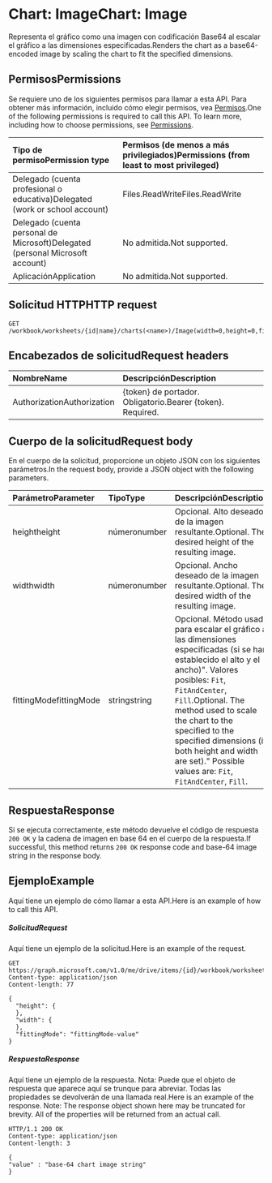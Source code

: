 # <a name="chart-image"></a><span data-ttu-id="5f399-101">Chart: Image</span><span class="sxs-lookup"><span data-stu-id="5f399-101">Chart: Image</span></span>

<span data-ttu-id="5f399-102">Representa el gráfico como una imagen con codificación Base64 al escalar el gráfico a las dimensiones especificadas.</span><span class="sxs-lookup"><span data-stu-id="5f399-102">Renders the chart as a base64-encoded image by scaling the chart to fit the specified dimensions.</span></span>
## <a name="permissions"></a><span data-ttu-id="5f399-103">Permisos</span><span class="sxs-lookup"><span data-stu-id="5f399-103">Permissions</span></span>
<span data-ttu-id="5f399-p101">Se requiere uno de los siguientes permisos para llamar a esta API. Para obtener más información, incluido cómo elegir permisos, vea [Permisos](../../../concepts/permissions_reference.md).</span><span class="sxs-lookup"><span data-stu-id="5f399-p101">One of the following permissions is required to call this API. To learn more, including how to choose permissions, see [Permissions](../../../concepts/permissions_reference.md).</span></span>

|<span data-ttu-id="5f399-106">Tipo de permiso</span><span class="sxs-lookup"><span data-stu-id="5f399-106">Permission type</span></span>      | <span data-ttu-id="5f399-107">Permisos (de menos a más privilegiados)</span><span class="sxs-lookup"><span data-stu-id="5f399-107">Permissions (from least to most privileged)</span></span>              |
|:--------------------|:---------------------------------------------------------|
|<span data-ttu-id="5f399-108">Delegado (cuenta profesional o educativa)</span><span class="sxs-lookup"><span data-stu-id="5f399-108">Delegated (work or school account)</span></span> | <span data-ttu-id="5f399-109">Files.ReadWrite</span><span class="sxs-lookup"><span data-stu-id="5f399-109">Files.ReadWrite</span></span>    |
|<span data-ttu-id="5f399-110">Delegado (cuenta personal de Microsoft)</span><span class="sxs-lookup"><span data-stu-id="5f399-110">Delegated (personal Microsoft account)</span></span> | <span data-ttu-id="5f399-111">No admitida.</span><span class="sxs-lookup"><span data-stu-id="5f399-111">Not supported.</span></span>    |
|<span data-ttu-id="5f399-112">Aplicación</span><span class="sxs-lookup"><span data-stu-id="5f399-112">Application</span></span> | <span data-ttu-id="5f399-113">No admitida.</span><span class="sxs-lookup"><span data-stu-id="5f399-113">Not supported.</span></span> |

## <a name="http-request"></a><span data-ttu-id="5f399-114">Solicitud HTTP</span><span class="sxs-lookup"><span data-stu-id="5f399-114">HTTP request</span></span>
<!-- { "blockType": "ignored" } -->
```http
GET /workbook/worksheets/{id|name}/charts(<name>)/Image(width=0,height=0,fittingMode='fit')

```
## <a name="request-headers"></a><span data-ttu-id="5f399-115">Encabezados de solicitud</span><span class="sxs-lookup"><span data-stu-id="5f399-115">Request headers</span></span>
| <span data-ttu-id="5f399-116">Nombre</span><span class="sxs-lookup"><span data-stu-id="5f399-116">Name</span></span>       | <span data-ttu-id="5f399-117">Descripción</span><span class="sxs-lookup"><span data-stu-id="5f399-117">Description</span></span>|
|:---------------|:----------|
| <span data-ttu-id="5f399-118">Authorization</span><span class="sxs-lookup"><span data-stu-id="5f399-118">Authorization</span></span>  | <span data-ttu-id="5f399-p102">{token} de portador. Obligatorio.</span><span class="sxs-lookup"><span data-stu-id="5f399-p102">Bearer {token}. Required.</span></span> |

## <a name="request-body"></a><span data-ttu-id="5f399-121">Cuerpo de la solicitud</span><span class="sxs-lookup"><span data-stu-id="5f399-121">Request body</span></span>
<span data-ttu-id="5f399-122">En el cuerpo de la solicitud, proporcione un objeto JSON con los siguientes parámetros.</span><span class="sxs-lookup"><span data-stu-id="5f399-122">In the request body, provide a JSON object with the following parameters.</span></span>

| <span data-ttu-id="5f399-123">Parámetro</span><span class="sxs-lookup"><span data-stu-id="5f399-123">Parameter</span></span>    | <span data-ttu-id="5f399-124">Tipo</span><span class="sxs-lookup"><span data-stu-id="5f399-124">Type</span></span>   |<span data-ttu-id="5f399-125">Descripción</span><span class="sxs-lookup"><span data-stu-id="5f399-125">Description</span></span>|
|:---------------|:--------|:----------|
|<span data-ttu-id="5f399-126">height</span><span class="sxs-lookup"><span data-stu-id="5f399-126">height</span></span>|<span data-ttu-id="5f399-127">número</span><span class="sxs-lookup"><span data-stu-id="5f399-127">number</span></span>|<span data-ttu-id="5f399-p103">Opcional. Alto deseado de la imagen resultante.</span><span class="sxs-lookup"><span data-stu-id="5f399-p103">Optional. The desired height of the resulting image.</span></span>|
|<span data-ttu-id="5f399-130">width</span><span class="sxs-lookup"><span data-stu-id="5f399-130">width</span></span>|<span data-ttu-id="5f399-131">número</span><span class="sxs-lookup"><span data-stu-id="5f399-131">number</span></span>|<span data-ttu-id="5f399-p104">Opcional. Ancho deseado de la imagen resultante.</span><span class="sxs-lookup"><span data-stu-id="5f399-p104">Optional. The desired width of the resulting image.</span></span>|
|<span data-ttu-id="5f399-134">fittingMode</span><span class="sxs-lookup"><span data-stu-id="5f399-134">fittingMode</span></span>|<span data-ttu-id="5f399-135">string</span><span class="sxs-lookup"><span data-stu-id="5f399-135">string</span></span>|<span data-ttu-id="5f399-p105">Opcional. Método usado para escalar el gráfico a las dimensiones especificadas (si se han establecido el alto y el ancho)".  Valores posibles: `Fit`, `FitAndCenter`, `Fill`.</span><span class="sxs-lookup"><span data-stu-id="5f399-p105">Optional. The method used to scale the chart to the specified to the specified dimensions (if both height and width are set)."  Possible values are: `Fit`, `FitAndCenter`, `Fill`.</span></span>|

## <a name="response"></a><span data-ttu-id="5f399-139">Respuesta</span><span class="sxs-lookup"><span data-stu-id="5f399-139">Response</span></span>

<span data-ttu-id="5f399-140">Si se ejecuta correctamente, este método devuelve el código de respuesta `200 OK` y la cadena de imagen en base 64 en el cuerpo de la respuesta.</span><span class="sxs-lookup"><span data-stu-id="5f399-140">If successful, this method returns `200 OK` response code and base-64 image string in the response body.</span></span>

## <a name="example"></a><span data-ttu-id="5f399-141">Ejemplo</span><span class="sxs-lookup"><span data-stu-id="5f399-141">Example</span></span>
<span data-ttu-id="5f399-142">Aquí tiene un ejemplo de cómo llamar a esta API.</span><span class="sxs-lookup"><span data-stu-id="5f399-142">Here is an example of how to call this API.</span></span>
##### <a name="request"></a><span data-ttu-id="5f399-143">Solicitud</span><span class="sxs-lookup"><span data-stu-id="5f399-143">Request</span></span>
<span data-ttu-id="5f399-144">Aquí tiene un ejemplo de la solicitud.</span><span class="sxs-lookup"><span data-stu-id="5f399-144">Here is an example of the request.</span></span>
<!-- { "blockType": "ignored" } -->
```http
GET https://graph.microsoft.com/v1.0/me/drive/items/{id}/workbook/worksheets/{id|name}/charts(<name>)/Image(width=0,height=0,fittingMode='fit')
Content-type: application/json
Content-length: 77

{
  "height": {
  },
  "width": {
  },
  "fittingMode": "fittingMode-value"
}
```

##### <a name="response"></a><span data-ttu-id="5f399-145">Respuesta</span><span class="sxs-lookup"><span data-stu-id="5f399-145">Response</span></span>
<span data-ttu-id="5f399-p106">Aquí tiene un ejemplo de la respuesta. Nota: Puede que el objeto de respuesta que aparece aquí se trunque para abreviar. Todas las propiedades se devolverán de una llamada real.</span><span class="sxs-lookup"><span data-stu-id="5f399-p106">Here is an example of the response. Note: The response object shown here may be truncated for brevity. All of the properties will be returned from an actual call.</span></span>
<!-- { "blockType": "ignored" } -->
```http
HTTP/1.1 200 OK
Content-type: application/json
Content-length: 3

{
"value" : "base-64 chart image string"
}
```

<!-- uuid: 8fcb5dbc-d5aa-4681-8e31-b001d5168d79
2015-10-25 14:57:30 UTC -->
<!-- {
  "type": "#page.annotation",
  "description": "Chart: Image",
  "keywords": "",
  "section": "documentation",
  "tocPath": ""
}-->
